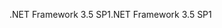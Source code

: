 <span data-ttu-id="91fe0-101">.NET Framework 3.5 SP1</span><span class="sxs-lookup"><span data-stu-id="91fe0-101">.NET Framework 3.5 SP1</span></span>